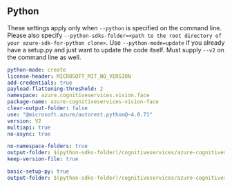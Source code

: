 ## Python

These settings apply only when `--python` is specified on the command line.
Please also specify `--python-sdks-folder=<path to the root directory of your azure-sdk-for-python clone>`.
Use `--python-mode=update` if you already have a setup.py and just want to update the code itself.
Must supply `--v2` on the command line as well.

``` yaml $(python)
python-mode: create
license-header: MICROSOFT_MIT_NO_VERSION
add-credentials: true
payload-flattening-threshold: 2
namespace: azure.cognitiveservices.vision.face
package-name: azure-cognitiveservices-vision-face
clear-output-folder: false
use: "@microsoft.azure/autorest.python@~4.0.71"
version: V2
multiapi: true
no-async: true
```
``` yaml $(python) && $(python-mode) == 'update'
no-namespace-folders: true
output-folder: $(python-sdks-folder)/cognitiveservices/azure-cognitiveservices-vision-face/azure/cognitiveservices/vision/face
keep-version-file: true
```
``` yaml $(python) && $(python-mode) == 'create'
basic-setup-py: true
output-folder: $(python-sdks-folder)/cognitiveservices/azure-cognitiveservices-vision-face/
```